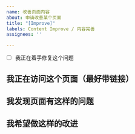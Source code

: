 ```yaml
---
name: 改善页面内容
about: 申请改善某个页面
title: "[Improve]"
labels: Content Improve / 内容完善
assignees: ''

---
```


<!-- 
首先，十分欢迎你来给 RoboWiki 开 issue，在提交之前，请花时间阅读一下这个模板的内容，谢谢合作！
- issue 标题请写为 要汇报的主要内容
- （确认过后请将选项打钩 / 填为 `[x]`）
-->

- [ ] 我正在着手修复这个问题

## 我正在访问这个页面（最好带链接）

## 我发现页面有这样的问题

## 我希望做这样的改进
